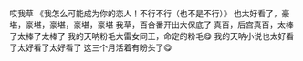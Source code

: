 哎我草
《我怎么可能成为你的恋人！不行不行（也不是不行）》
也太好看了，豪堪，豪堪，豪堪，豪堪，豪堪
我草，百合番开出大保底了
真百，后宫真百，太棒了太棒了太棒了
我的天呐粉毛大雷女同王，命定的粉毛😋
我的天呐小说也太好看了太好看了太好看了
这三个月活着有盼头了😋
